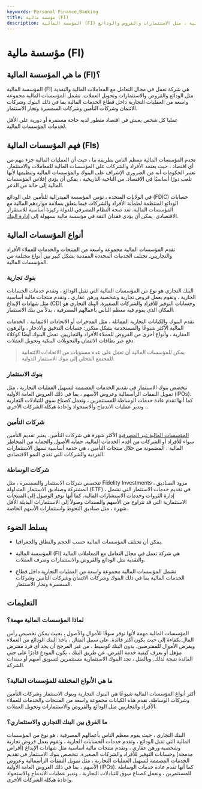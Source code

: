 ```yaml
---
keywords: Personal Finance,Banking
title: مؤسسة مالية (FI)
description: المؤسسة المالية (FI) هي شركة تركز على التعامل مع المعاملات المالية ، مثل الاستثمارات والقروض والودائع.
---
```


# مؤسسة مالية (FI)
## ما هي المؤسسة المالية (FI)؟

المؤسسة المالية (FI) هي شركة تعمل في مجال التعامل مع المعاملات المالية والنقدية مثل الودائع والقروض والاستثمارات وتحويل العملات. تشمل المؤسسات المالية مجموعة واسعة من العمليات التجارية داخل قطاع الخدمات المالية بما في ذلك البنوك وشركات الائتمان وشركات التأمين وشركات السمسرة وتجار الاستثمار.

عمليا كل شخص يعيش في اقتصاد متطور لديه حاجة مستمرة أو دورية على الأقل لخدمات المؤسسات المالية.

## فهم المؤسسات المالية (FIs)

تخدم المؤسسات المالية معظم الناس بطريقة ما ، حيث أن العمليات المالية جزء مهم من أي اقتصاد ، حيث يعتمد الأفراد والشركات على المؤسسات المالية للمعاملات والاستثمار. تعتبر الحكومات أنه من الضروري الإشراف على البنوك والمؤسسات المالية وتنظيمها لأنها تلعب دورًا أساسيًا في الاقتصاد. من الناحية التاريخية ، يمكن أن يؤدي إفلاس المؤسسات المالية إلى حالة من الذعر.

في الولايات المتحدة ، تؤمن المؤسسة الفيدرالية للتأمين على الودائع (FDIC) حسابات الودائع المنتظمة لطمأنة الأفراد والشركات فيما يتعلق بسلامة مواردهم المالية مع المؤسسات المالية. تعد صحة النظام المصرفي للدولة ركيزة أساسية للاستقرار الاقتصادي. يمكن أن يؤدي فقدان الثقة في مؤسسة مالية بسهولة إلى [إدارة البنك](/bankrun).

## أنواع المؤسسات المالية

تقدم المؤسسات المالية مجموعة واسعة من المنتجات والخدمات للعملاء الأفراد والتجاريين. تختلف الخدمات المحددة المقدمة بشكل كبير بين أنواع مختلفة من المؤسسات المالية.

### بنوك تجارية

البنك التجاري هو نوع من المؤسسات المالية التي تقبل الودائع ، وتقدم خدمات الحسابات الجارية ، وتقوم بعمل قروض تجارية وشخصية ورهن عقاري ، وتقدم منتجات مالية أساسية مثل شهادات الإيداع (CD) وحسابات التوفير للأفراد والشركات الصغيرة. البنك التجاري هو المكان الذي يقوم فيه معظم الناس بأعمالهم المصرفية ، بدلاً من بنك الاستثمار.

تقدم البنوك والكيانات التجارية المماثلة ، مثل المدخرات أو الاتحادات الائتمانية ، الخدمات المالية الأكثر شيوعًا والمستخدمة بشكل متكرر: حسابات التدقيق والادخار ، والرهون العقارية ، وأنواع أخرى من القروض للعملاء الأفراد والتجاريين. تعمل البنوك أيضًا كوكلاء دفع عبر بطاقات الائتمان والتحويلات البنكية وتحويل العملات.

> يمكن للمؤسسات المالية أن تعمل على عدة مستويات من الاتحادات الائتمانية للمجتمع المحلي إلى بنوك الاستثمار الدولية.

>

### بنوك الاستثمار

تتخصص بنوك الاستثمار في تقديم الخدمات المصممة لتسهيل العمليات التجارية ، مثل تمويل النفقات الرأسمالية وعروض الأسهم ، بما في ذلك العروض العامة الأولية (IPOs). كما أنها تقدم عادة خدمات الوساطة للمستثمرين ، وتعمل كصناع سوق للتبادلات التجارية ، وتدير عمليات الاندماج والاستحواذ وإعادة هيكلة الشركات الأخرى.

### شركات التأمين

[المؤسسات المالية غير المصرفية](/nbfcs) الأكثر شهرة هي شركات التأمين. يعتبر تقديم التأمين سواء للأفراد أو الشركات من أقدم الخدمات المالية. حماية الأصول والحماية من المخاطر المالية ، المضمونة من خلال منتجات التأمين ، هي خدمة أساسية تسهل الاستثمارات الفردية والشركات التي تغذي النمو الاقتصادي.

### شركات الوساطة

تتخصص شركات الاستثمار والسمسرة ، مثل Fidelity Investments ، مزود الصناديق المشتركة وصناديق الاستثمار المتداولة (ETF) ، في تقديم خدمات الاستثمار التي تشمل إدارة الثروات وخدمات الاستشارات المالية. كما أنها توفر الوصول إلى المنتجات الاستثمارية التي قد تتراوح من الأسهم والسندات وصولاً إلى الاستثمارات البديلة الأقل شهرة ، مثل صناديق التحوط واستثمارات الأسهم الخاصة.

## يسلط الضوء

- يمكن أن تختلف المؤسسات المالية حسب الحجم والنطاق والجغرافيا.

- المؤسسة المالية (FI) هي شركة تعمل في مجال التعامل مع المعاملات المالية والنقدية مثل الودائع والقروض والاستثمارات وصرف العملات.

- تشمل المؤسسات المالية مجموعة واسعة من العمليات التجارية داخل قطاع الخدمات المالية بما في ذلك البنوك وشركات الائتمان وشركات التأمين وشركات السمسرة وتجار الاستثمار.

## التعليمات

### لماذا المؤسسات المالية مهمة؟

المؤسسات المالية مهمة لأنها توفر سوقًا للأموال والأصول ، بحيث يمكن تخصيص رأس المال بكفاءة إلى حيث يكون أكثر فائدة. على سبيل المثال ، يأخذ البنك الودائع من العملاء ويقرض الأموال للمقترضين. بدون البنك كوسيط ، من غير المرجح أن يجد أي فرد مقترض مؤهل أو يعرف كيفية خدمة القرض. عن طريق البنك ، يكون المودع قادرًا على جني الفائدة نتيجة لذلك. وبالمثل ، تجد البنوك الاستثمارية مستثمرين لتسويق أسهم أو سندات الشركة.

### ما هي الأنواع المختلفة للمؤسسات المالية؟

أكثر أنواع المؤسسات المالية شيوعًا هي البنوك التجارية وبنوك الاستثمار وشركات التأمين وشركات الوساطة. تقدم هذه الكيانات مجموعة واسعة من المنتجات والخدمات للعملاء الأفراد والتجاريين مثل الودائع والقروض والاستثمارات وتحويل العملات.

### ما الفرق بين البنك التجاري والاستثماري؟

البنك التجاري ، حيث يقوم معظم الناس بأعمالهم المصرفية ، هو نوع من المؤسسات المالية التي تقبل الودائع ، وتقدم خدمات الحسابات الجارية ، وتقوم بعمل قروض تجارية وشخصية ورهن عقاري ، وتقدم منتجات مالية أساسية مثل شهادات الإيداع (أقراص مدمجة) وحسابات التوفير للأفراد والشركات الصغيرة. تتخصص بنوك الاستثمار في تقديم الخدمات المصممة لتسهيل العمليات التجارية ، مثل تمويل النفقات الرأسمالية وعروض الأسهم ، بما في ذلك العروض العامة الأولية (IPOs). كما أنها تقدم عادة خدمات الوساطة للمستثمرين ، وتعمل كصناع سوق للتبادلات التجارية ، وتدير عمليات الاندماج والاستحواذ وإعادة هيكلة الشركات الأخرى.

